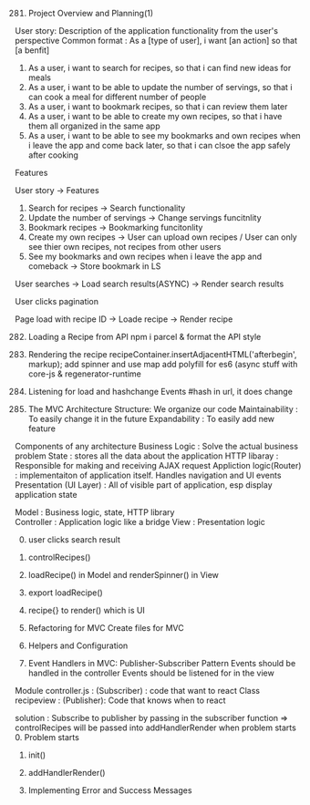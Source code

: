 281. Project Overview and Planning(1)

User story: Description of the application functionality from the user's perspective 
Common format : As a [type of user], i want [an action] so that [a benfit]

1. As a user, i want to search for recipes, so that i can find new ideas for meals 
2. As a user, i want to be able to update the number of servings, so that i can cook a meal for different number of people 
3. As a user, i want to bookmark recipes, so that i can review them later 
4. As a user, i want to be able to create my own recipes, so that i have them all organized in the same app 
5. As a user, i want to be able to see my bookmarks and own recipes when i leave the app and come back later, so that i can clsoe the app safely after cooking 

Features

User story -> Features
1. Search for recipes -> Search functionality
2. Update the number of servings -> Change servings funcitnlity 
3. Bookmark recipes -> Bookmarking funcitonlity 
4. Create my own recipes -> User can upload own recipes / User can only see thier own recipes, not recipes from other users 
5. See my bookmarks and own recipes when i leave the app and comeback -> Store bookmark in LS 

User searches -> Load search results(ASYNC) -> Render search results 

User clicks pagination 

Page load with recipe ID -> Loade recipe -> Render recipe 


282. Loading a Recipe from API
npm i parcel & format the API style


283. Rendering the recipe 
recipeContainer.insertAdjacentHTML('afterbegin', markup);
add spinner and use map 
add polyfill for es6 (async stuff with core-js & regenerator-runtime


284. Listening for load and hashchange Events
#hash in url, it does change  

285. The MVC Architecture 
Structure: We organize our code
Maintainability : To easily change it in the future 
Expandability : To easily add new feature 

Components of any architecture 
Business Logic : Solve the actual business problem 
State : stores all the data about the application
HTTP libaray : Responsible for making and receiving AJAX request
Appliction logic(Router) : implementaiton of application itself. Handles navigation and UI events
Presentation (UI Layer) : All of visible part of application, esp display application state 


Model : Business logic, state, HTTP library          
Controller : Application logic like a bridge
View : Presentation logic

0. user clicks search result 
1. controlRecipes()
2. loadRecipe() in Model and renderSpinner() in View
3. export loadRecipe() 
4. recipe{} to render() which is UI


286. Refactoring for MVC
Create files for MVC


287. Helpers and Configuration


288. Event Handlers in MVC: Publisher-Subscriber Pattern
Events should be handled in the controller
Events should be listened for in the view 

Module controller.js : (Subscriber) : code that want to react
Class recipeview : (Publisher): Code that knows when to react

solution : Subscribe to publisher by passing in the subscriber function
=> controlRecipes will be passed into addHandlerRender when problem starts
0. Problem starts
1. init()
2. addHandlerRender()

289. Implementing Error and Success Messages
